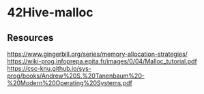 # 42Hive-malloc

## Resources
https://www.gingerbill.org/series/memory-allocation-strategies/
https://wiki-prog.infoprepa.epita.fr/images/0/04/Malloc_tutorial.pdf
https://csc-knu.github.io/sys-prog/books/Andrew%20S.%20Tanenbaum%20-%20Modern%20Operating%20Systems.pdf
